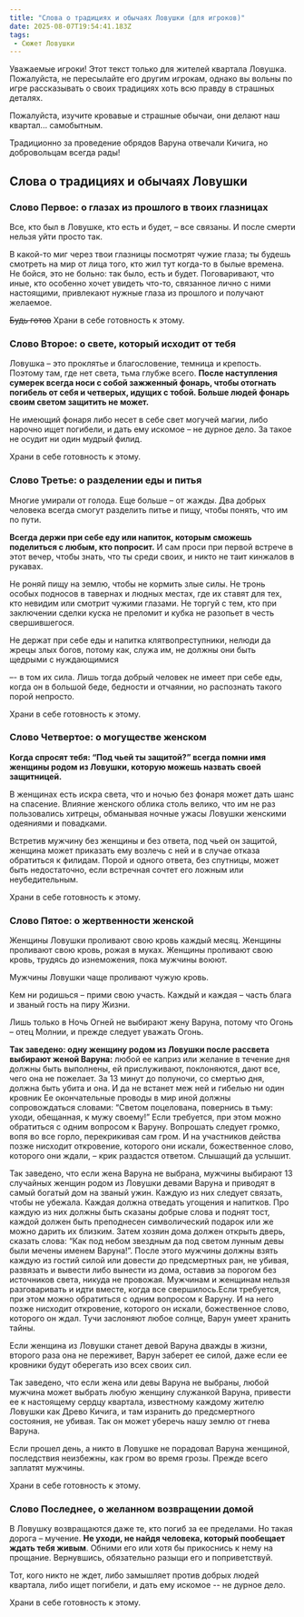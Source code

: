 ```yaml
---
title: "Слова о традициях и обычаях Ловушки (для игроков)"
date: 2025-08-07T19:54:41.183Z
tags:
 - Сюжет Ловушки
---
```


Уважаемые игроки! Этот текст только для жителей квартала Ловушка.
Пожалуйста, не пересылайте его другим игрокам, однако вы вольны по игре
рассказывать о своих традициях хоть всю правду в страшных деталях.

Пожалуйста, изучите кровавые и страшные обычаи, они делают наш
квартал... самобытным.

Традиционно за проведение обрядов Варуна отвечали Кичига, но
добровольцам всегда рады!

Слова о традициях и обычаях Ловушки
-----------------------------------

### Слово Первое: о глазах из прошлого в твоих глазницах

Все, кто был в Ловушке, кто есть и будет, – все связаны. И после смерти
нельзя уйти просто так.

В какой-то миг через твои глазницы посмотрят чужие глаза; ты будешь
смотреть на мир от лица того, кто жил тут когда-то в былые времена. Не
бойся, это не больно: так было, есть и будет. Поговаривают, что иные,
кто особенно хочет увидеть что-то, связанное лично с ними настоящими,
привлекают нужные глаза из прошлого и получают желаемое.

<s>Будь готов</s> Храни в себе готовность к этому.

### Слово Второе: о свете, который исходит от тебя

Ловушка – это проклятье и благословение, темница и крепость. Поэтому
там, где нет света, тьма глубже всего. **После наступления сумерек
всегда носи с собой зажженный фонарь, чтобы отогнать погибель от себя и
четверых, идущих с тобой. Больше людей фонарь своим светом защитить не
может.**

Не имеющий фонаря либо несет в себе свет могучей магии, либо нарочно
ищет погибели, и дать ему искомое – не дурное дело. За такое не осудит
ни один мудрый филид.

Храни в себе готовность к этому.

### Слово Третье: о разделении еды и питья

Многие умирали от голода. Еще больше – от жажды. Два добрых человека
всегда смогут разделить питье и пищу, чтобы понять, что им по пути.

**Всегда держи при себе еду или напиток, которым сможешь поделиться с
любым, кто попросит.** И сам проси при первой встрече в этот вечер,
чтобы знать, что ты среди своих, и никто не таит кинжалов в рукавах.

Не роняй пищу на землю, чтобы не кормить злые силы. Не тронь особых
подносов в тавернах и людных местах, где их ставят для тех, кто невидим
или смотрит чужими глазами. Не торгуй с тем, кто при заключении сделки
куска не преломит и кубка не разопьет в честь свершившегося.

Не держат при себе еды и напитка клятвопреступники, нелюди да жрецы злых
богов, потому как, служа им, не должны они быть щедрыми с нуждающимися

–- в том их сила. Лишь тогда добрый человек не имеет при себе еды, когда
он в большой беде, бедности и отчаянии, но распознать такого порой
непросто.

Храни в себе готовность к этому.

### Слово Четвертое: о могуществе женском

**Когда спросят тебя: “Под чьей ты защитой?” всегда помни имя женщины
родом из Ловушки, которую можешь назвать своей защитницей.**

В женщинах есть искра света, что и ночью без фонаря может дать шанс на
спасение. Влияние женского облика столь велико, что им не раз
пользовались хитрецы, обманывая ночные ужасы Ловушки женскими одеяниями
и повадками.

Встретив мужчину без женщины и без ответа, под чьей он защитой, женщина
может приказать ему возлечь с ней и в случае отказа обратиться к
филидам. Порой и одного ответа, без спутницы, может быть недостаточно,
если встречная сочтет его ложным или неубедительным.

Храни в себе готовность к этому.

### Слово Пятое: о жертвенности женской

Женщины Ловушки проливают свою кровь каждый месяц. Женщины проливают
свою кровь, рожая в муках. Женщины проливают свою кровь, трудясь до
изнеможения, пока мужчины воюют.

Мужчины Ловушки чаще проливают чужую кровь.

Кем ни родишься – прими свою участь. Каждый и каждая – часть блага и
званый гость на пиру Жизни.

Лишь только в Ночь Огней не выбирают жену Варуна, потому что Огонь –
отец Молнии, и прежде следует уважать Огонь.

**Так заведено: одну женщину родом из Ловушки после рассвета выбирают
женой Варуна:** любой ее каприз или желание в течение дня должны быть
выполнены, ей прислуживают, поклоняются, дают все, чего она не пожелает.
За 13 минут до полуночи, со смертью дня, должна быть убита и она. И да
не встанет меж ней и гибелью ни один кровник Ее окончательные проводы в
мир иной должны сопровождаться словами: “Светом поцелована, повернись в
тьму: уходи, обещанная, к мужу своему!” Если требуется, при этом можно
обратиться с одним вопросом к Варуну. Вопрошать следует громко, вопя во
все горло, перекрикивая сам гром. И на участников действа позже нисходит
откровение, которого они искали, божественное слово, которого они ждали,
– крик раздастся ответом. Слышащий да услышит.

Так заведено, что если жена Варуна не выбрана, мужчины выбирают 13
случайных женщин родом из Ловушки девами Варуна и приводят в самый
богатый дом на званый ужин. Каждую из них следует связать, чтобы не
убежала. Каждая должна отведать угощения и напитков. Про каждую из них
должны быть сказаны добрые слова и поднят тост, каждой должен быть
преподнесен символический подарок или же можно дарить их близким. Затем
хозяин дома должен открыть дверь, сказать слова: “Как под небом звездным
да под светом лунным девы были мечены именем Варуна!”. После этого
мужчины должны взять каждую из гостий силой или довести до предсмертных
ран, не убивая, развязать и вывести либо вынести из дома, оставив за
порогом без источников света, никуда не провожая. Мужчинам и женщинам
нельзя разговаривать и идти вместе, когда все свершилось.Если требуется,
при этом можно обратиться с одним вопросом к Варуну. И на него позже
нисходит откровение, которого он искали, божественное слово, которого он
ждал. Тучи заслоняют любое солнце, Варун умеет хранить тайны.

Если женщина из Ловушки станет девой Варуна дважды в жизни, второго раза
она не переживет, Варун заберет ее силой, даже если ее кровники будут
оберегать изо всех своих сил.

Так заведено, что если жена или девы Варуна не выбраны, любой мужчина
может выбрать любую женщину служанкой Варуна, привести ее к настоящему
сердцу квартала, известному каждому жителю Ловушки как Древо Кичига, и
там изранить до предсмертного состояния, не убивая. Так он может уберечь
нашу землю от гнева Варуна.

Если прошел день, а никто в Ловушке не порадовал Варуна женщиной,
последствия неизбежны, как гром во время грозы. Прежде всего заплатят
мужчины.

Храни в себе готовность к этому.

### Слово Последнее, о желанном возвращении домой

В Ловушку возвращаются даже те, кто погиб за ее пределами. Но такая
дорога – мучение. **Не уходи, не найдя человека, который пообещает ждать
тебя живым**. Обними его или хотя бы прикоснись к нему на прощание.
Вернувшись, обязательно разыщи его и поприветствуй.

Тот, кого никто не ждет, либо замышляет против добрых людей квартала,
либо ищет погибели, и дать ему искомое -- не дурное дело.

Храни в себе готовность к этому.
